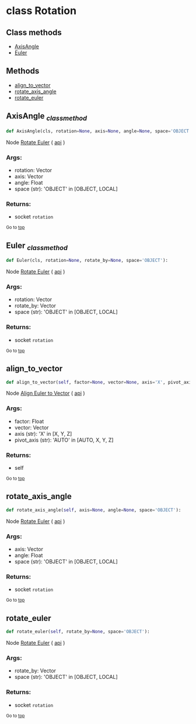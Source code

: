# class Rotation


## Class methods

- [AxisAngle](#AxisAngle-classmethod)
- [Euler](#Euler-classmethod)


## Methods

- [align_to_vector](#align_to_vector)
- [rotate_axis_angle](#rotate_axis_angle)
- [rotate_euler](#rotate_euler)

## AxisAngle <sub>*classmethod*</sub>

```python
def AxisAngle(cls, rotation=None, axis=None, angle=None, space='OBJECT'):

```
Node [Rotate Euler](https://docs.blender.org/manual/en/latest/modeling/geometry_nodes/utilities/rotate_euler.html) ( [api](https://docs.blender.org/api/current/bpy.types.FunctionNodeRotateEuler.html) )

### Args:
- rotation: Vector
- axis: Vector
- angle: Float
- space (str): 'OBJECT' in [OBJECT, LOCAL]

### Returns:
- socket `rotation`

<sub>Go to [top](#class-Rotation)</sub>

## Euler <sub>*classmethod*</sub>

```python
def Euler(cls, rotation=None, rotate_by=None, space='OBJECT'):

```
Node [Rotate Euler](https://docs.blender.org/manual/en/latest/modeling/geometry_nodes/utilities/rotate_euler.html) ( [api](https://docs.blender.org/api/current/bpy.types.FunctionNodeRotateEuler.html) )

### Args:
- rotation: Vector
- rotate_by: Vector
- space (str): 'OBJECT' in [OBJECT, LOCAL]

### Returns:
- socket `rotation`

<sub>Go to [top](#class-Rotation)</sub>

## align_to_vector

```python
def align_to_vector(self, factor=None, vector=None, axis='X', pivot_axis='AUTO'):

```
Node [Align Euler to Vector](https://docs.blender.org/manual/en/latest/modeling/geometry_nodes/utilities/align_euler_to_vector.html) ( [api](https://docs.blender.org/api/current/bpy.types.FunctionNodeAlignEulerToVector.html) )

### Args:
- factor: Float
- vector: Vector
- axis (str): 'X' in [X, Y, Z]
- pivot_axis (str): 'AUTO' in [AUTO, X, Y, Z]

### Returns:
- self

<sub>Go to [top](#class-Rotation)</sub>

## rotate_axis_angle

```python
def rotate_axis_angle(self, axis=None, angle=None, space='OBJECT'):

```
Node [Rotate Euler](https://docs.blender.org/manual/en/latest/modeling/geometry_nodes/utilities/rotate_euler.html) ( [api](https://docs.blender.org/api/current/bpy.types.FunctionNodeRotateEuler.html) )

### Args:
- axis: Vector
- angle: Float
- space (str): 'OBJECT' in [OBJECT, LOCAL]

### Returns:
- socket `rotation`

<sub>Go to [top](#class-Rotation)</sub>

## rotate_euler

```python
def rotate_euler(self, rotate_by=None, space='OBJECT'):

```
Node [Rotate Euler](https://docs.blender.org/manual/en/latest/modeling/geometry_nodes/utilities/rotate_euler.html) ( [api](https://docs.blender.org/api/current/bpy.types.FunctionNodeRotateEuler.html) )

### Args:
- rotate_by: Vector
- space (str): 'OBJECT' in [OBJECT, LOCAL]

### Returns:
- socket `rotation`

<sub>Go to [top](#class-Rotation)</sub>


